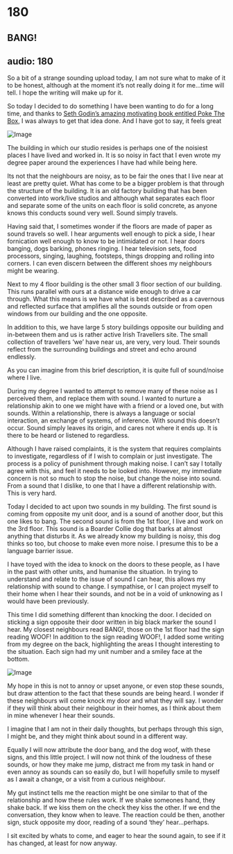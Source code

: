 # 180
## BANG!
audio: 180
---

So a bit of a strange sounding upload today, I am not sure what to make of it to be honest, although at the moment it’s not really doing it for me…time will tell. I hope the writing will make up for it.

So today I decided to do something I have been wanting to do for a long time, and thanks to <a href="http://www.sethgodin.com/sg/" title="Seth Godin’s amazing motivating book entitled Poke The Box" target="_blank">Seth Godin’s amazing motivating book entitled Poke The Box</a>, I was always to get that idea done. And I have got to say, it feels great

![Image](/assets/img/Snd-180.png)

The building in which our studio resides is perhaps one of the noisiest places I have lived and worked in. It is so noisy in fact that I even wrote my degree paper around the experiences I have had while being here. 

Its not that the neighbours are noisy, as to be fair the ones that I live near at least are pretty quiet. What has come to be a bigger problem is that through the structure of the building. It is an old factory building that has been converted into work/live studios and although what separates each floor and separate some of the units on each floor is solid concrete, as anyone knows this conducts sound very well. Sound simply travels.

Having said that, I sometimes wonder if the floors are made of paper as sound travels so well. I hear arguments well enough to pick a side, I hear fornication well enough to know to be intimidated or not. I hear doors banging, dogs barking, phones ringing. I hear television sets, food processors, singing, laughing, footsteps, things dropping and rolling into corners. I can even discern between the different shoes my neighbours might be wearing.

Next to my 4 floor building is the other small 3 floor section of our building. This runs parallel with ours at a distance wide enough to drive a car through. What this means is we have what is best described as a cavernous and reflected surface that amplifies all the sounds outside or from open windows from our building and the one opposite. 

In addition to this, we have large 5 story buildings opposite our building and in-between them and us is rather active Irish Travellers site. The small collection of travellers ‘we’ have near us, are very, very loud. Their sounds reflect from the surrounding buildings and street and echo around endlessly.

As you can imagine from this brief description, it is quite full of sound/noise where I live.

During my degree I wanted to attempt to remove many of these noise as I perceived them, and replace them with sound. I wanted to nurture a relationship akin to one we might have with a friend or a loved one, but with sounds. Within a relationship, there is always a language or social interaction, an exchange of systems, of inference. With sound this doesn’t occur. Sound simply leaves its origin, and cares not where it ends up. It is there to be heard or listened to regardless.

Although I have raised complaints, it is the system that requires complaints to investigate, regardless of if I wish to complain or just investigate. The process is a policy of punishment through making noise. I can’t say I totally agree with this, and feel it needs to be looked into.
However, my immediate concern is not so much to stop the noise, but change the noise into sound. From a sound that I dislike, to one that I have a different relationship with. This is very hard.

Today I decided to act upon two sounds in my building. The first sound is coming from opposite my unit door, and is a sound of another door, but this one likes to bang. The second sound is from the 1st floor, I live and work on the 3rd floor. This sound is a Boarder Collie dog that barks at almost anything that disturbs it. As we already know my building is noisy, this dog thinks so too, but choose to make even more noise. I presume this to be a language barrier issue.

I have toyed with the idea to knock on the doors to these people, as I have in the past with other units, and humanise the situation. In trying to understand and relate to the issue of sound I can hear, this allows my relationship with sound to change. I sympathise, or I can project myself to their home when I hear their sounds, and not be in a void of unknowing as I would have been previously.

This time I did something different than knocking the door. I decided on sticking a sign opposite their door written in big black marker the sound I hear. My closest neighbours read BANG!, those on the 1st floor had the sign reading WOOF! In addition to the sign reading WOOF!, I added some writing from my degree on the back, highlighting the areas I thought interesting to the situation. Each sign had my unit number and a smiley face at the bottom.

![Image](/assets/img/Snd-180-1.png)

My hope in this is not to annoy or upset anyone, or even stop these sounds, but draw attention to the fact that these sounds are being heard. I wonder if these neighbours will come knock my door and what they will say. I wonder if they will think about their neighbour in their homes, as I think about them in mine whenever I hear their sounds. 

I imagine that I am not in their daily thoughts, but perhaps through this sign, I might be, and they might think about sound in a different way.

Equally I will now attribute the door bang, and the dog woof, with these signs, and this little project. I will now not think of the loudness of these sounds, or how they make me jump, distract me from my task in hand or even annoy as sounds can so easily do, but I will hopefully smile to myself as I await a change, or a visit from a curious neighbour.

My gut instinct tells me the reaction might be one similar to that of the relationship and how these rules work. If we shake someones hand, they shake back. If we kiss them on the check they kiss the other. If we end the conversation, they know when to leave. The reaction could be then, another sign, stuck opposite my door, reading of a sound ‘they’ hear…perhaps.

I sit excited by whats to come, and eager to hear the sound again, to see if it has changed, at least for now anyway.